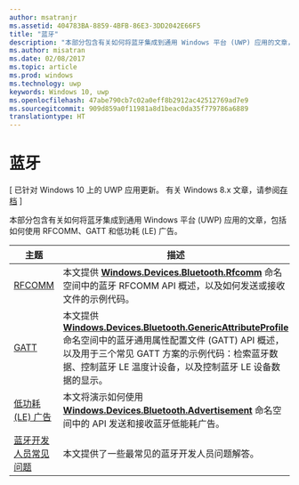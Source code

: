```yaml
---
author: msatranjr
ms.assetid: 404783BA-8859-4BFB-86E3-3DD2042E66F5
title: "蓝牙"
description: "本部分包含有关如何将蓝牙集成到通用 Windows 平台 (UWP) 应用的文章，包括如何使用 RFCOMM、GATT 和低功耗 (LE) 广告。"
ms.author: misatran
ms.date: 02/08/2017
ms.topic: article
ms.prod: windows
ms.technology: uwp
keywords: Windows 10, uwp
ms.openlocfilehash: 47abe790cb7c02a0eff8b2912ac42512769ad7e9
ms.sourcegitcommit: 909d859a0f11981a8d1beac0da35f779786a6889
translationtype: HT
---
```

# <a name="bluetooth"></a>蓝牙

\[ 已针对 Windows 10 上的 UWP 应用更新。 有关 Windows 8.x 文章，请参阅[存档](http://go.microsoft.com/fwlink/p/?linkid=619132) \]

本部分包含有关如何将蓝牙集成到通用 Windows 平台 (UWP) 应用的文章，包括如何使用 RFCOMM、GATT 和低功耗 (LE) 广告。

|主题|描述|
|--------|------------------|
| [RFCOMM](send-or-receive-files-with-rfcomm.md)   | 本文提供 [**Windows.Devices.Bluetooth.Rfcomm**](https://msdn.microsoft.com/library/windows/apps/Dn263529) 命名空间中的蓝牙 RFCOMM API 概述，以及如何发送或接收文件的示例代码。 |
| [GATT](gatt-scenarios.md) | 本文提供 [**Windows.Devices.Bluetooth.GenericAttributeProfile**](https://msdn.microsoft.com/library/windows/apps/Dn297685) 命名空间中的蓝牙通用属性配置文件 (GATT) API 概述，以及用于三个常见 GATT 方案的示例代码：检索蓝牙数据、控制蓝牙 LE 温度计设备，以及控制蓝牙 LE 设备数据的显示。 |
| [低功耗 (LE) 广告](ble-beacon.md) | 本文将演示如何使用 [**Windows.Devices.Bluetooth.Advertisement**](https://msdn.microsoft.com/library/windows/apps/Dn894325) 命名空间中的 API 发送和接收蓝牙低能耗广告。  | 
| [蓝牙开发人员常见问题](bluetooth-dev-faq.md) | 本文提供了一些最常见的蓝牙开发人员问题解答。 
